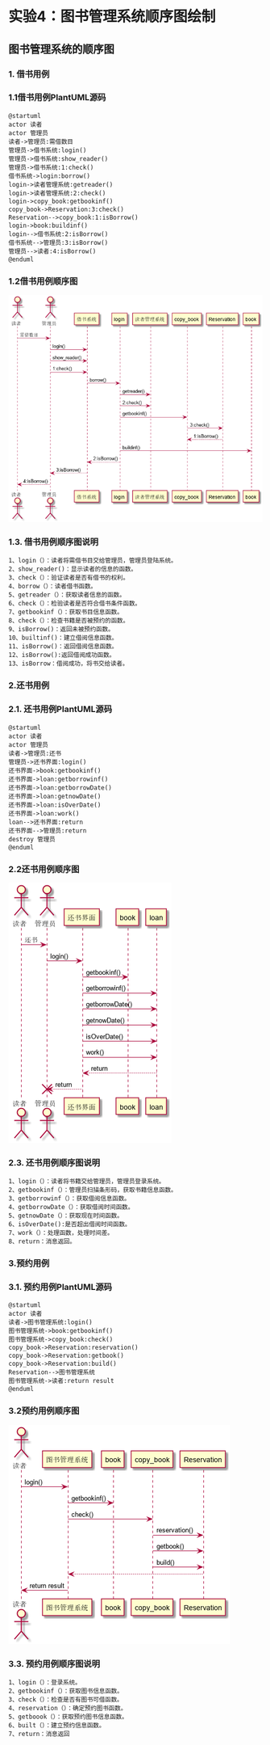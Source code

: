 # 实验4：图书管理系统顺序图绘制
## 图书管理系统的顺序图
### 1. 借书用例
### 1.1借书用例PlantUML源码
```angular2
@startuml
actor 读者
actor 管理员
读者->管理员:需借数目
管理员->借书系统:login()
管理员->借书系统:show_reader()
管理员->借书系统:1:check()
借书系统->login:borrow()
login->读者管理系统:getreader()
login->读者管理系统:2:check()
login->copy_book:getbookinf()
copy_book->Reservation:3:check()
Reservation-->copy_book:1:isBorrow()
login->book:buildinf()
login-->借书系统:2:isBorrow()
借书系统-->管理员:3:isBorrow()
管理员-->读者:4:isBorrow()
@enduml
```
### 1.2借书用例顺序图
![class](1.png)
### 1.3. 借书用例顺序图说明
```angular2
1、login（）：读者将需借书目交给管理员，管理员登陆系统。
2、show_reader()：显示读者的信息的函数。
3、check（）：验证读者是否有借书的权利。
4、borrow（）：读者借书函数。
5、getreader（）：获取读者信息的函数。
6、check（）：检验读者是否符合借书条件函数。
7、getbookinf（）：获取书目信息函数。
8、check（）：检查书籍是否被预约的函数。
9、isBorrow()：返回未被预约函数。
10、builtinf()：建立借阅信息函数。
11、isBorrow()：返回借阅信息函数。
12、isBorrow():返回借阅成功函数。
13、isBorrow：借阅成功，将书交给读者。
```
### 2.还书用例
### 2.1. 还书用例PlantUML源码
```angular2
@startuml
actor 读者
actor 管理员
读者->管理员:还书
管理员->还书界面:login()
还书界面->book:getbookinf()
还书界面->loan:getborrowinf()
还书界面->loan:getborrowDate()
还书界面->loan:getnowDate()
还书界面->loan:isOverDate()
还书界面->loan:work()
loan-->还书界面:return
还书界面-->管理员:return
destroy 管理员
@enduml
```
### 2.2还书用例顺序图
![](test4/2.png)
### 2.3. 还书用例顺序图说明
```angular2
1、login（）：读者将书籍交给管理员，管理员登录系统。
2、getbookinf（）：管理员扫描条形码，获取书籍信息函数。
3、getborrowinf（）：获取借阅信息函数。
4、getborrowDate（）：获取借阅时间函数。
5、getnowDate（）：获取现在时间函数。
6、isOverDate():是否超出借阅时间函数。
7、work（）：处理函数，处理时间差。
8、return：消息返回。
```
### 3.预约用例
### 3.1. 预约用例PlantUML源码
```angular2
@startuml
actor 读者
读者->图书管理系统:login()
图书管理系统->book:getbookinf()
图书管理系统->copy_book:check()
copy_book->Reservation:reservation()
copy_book->Reservation:getbook()
copy_book->Reservation:build()
Reservation-->图书管理系统
图书管理系统->读者:return result
@enduml
```
### 3.2预约用例顺序图
![](test4/3.png)
### 3.3. 预约用例顺序图说明
```angular2
1、login（）：登录系统。
2、getbookinf（）：获取图书信息函数。
3、check（）：检查是否有图书可借函数。
4、reservation（）：确定预约图书函数。
5、getboook（）：获取预约图书信息函数。
6、built（）：建立预约信息函数。
7、return：消息返回
```
